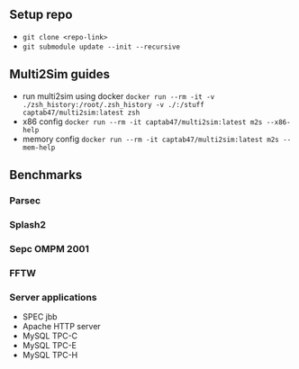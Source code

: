 ## Setup repo
- `git clone <repo-link>`
- `git submodule update --init --recursive`

## Multi2Sim guides
- run multi2sim using docker `docker run --rm -it -v ./zsh_history:/root/.zsh_history -v ./:/stuff captab47/multi2sim:latest zsh`
- x86 config `docker run --rm -it captab47/multi2sim:latest m2s --x86-help`
- memory config `docker run --rm -it captab47/multi2sim:latest m2s --mem-help`

## Benchmarks
### Parsec
### Splash2
### Sepc OMPM 2001
### FFTW
### Server applications
- SPEC jbb
- Apache HTTP server
- MySQL TPC-C
- MySQL TPC-E
- MySQL TPC-H